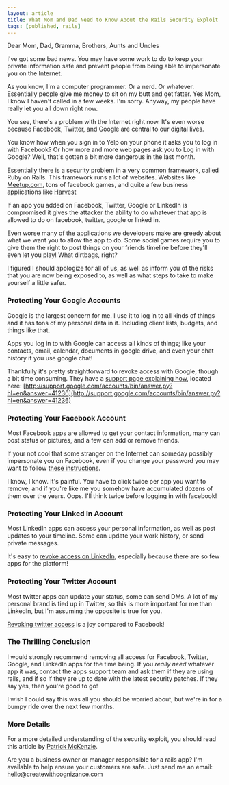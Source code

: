 ```yaml
---
layout: article
title: What Mom and Dad Need to Know About the Rails Security Exploit
tags: [published, rails]
---
```

Dear Mom, Dad, Gramma, Brothers, Aunts and Uncles

I've got some bad news. You may have some work to do to keep your private
information safe and prevent people from being able to impersonate you on the
Internet.

As you know, I'm a computer programmer. Or a nerd. Or whatever. Essentially
people give me money to sit on my butt and get fatter. Yes Mom, I know I haven't
called in a few weeks. I'm sorry. Anyway, my people have really let you all down
right now.

You see, there's a problem with the Internet right now. It's even worse because
Facebook, Twitter, and Google are central to our digital lives.

You know how when you sign in to Yelp on your phone it asks you to log in with
Facebook? Or how more and more web pages ask you to Log in with Google? Well,
that's gotten a bit more dangerous in the last month.

Essentially there is a security problem in a very common framework, called Ruby
on Rails. This framework runs a lot of websites. Websites like
[Meetup.com](http://meetup.com), tons of facebook games, and quite a few
business applications like [Harvest](http://www.getharvest.com/)

If an app you added on Facebook, Twitter, Google or LinkedIn is compromised it
gives the attacker the ability to do whatever that app is allowed to
do on facebook, twitter, google or linked in.

Even worse many of the applications we developers make are greedy about what we
want you to allow the app to do. Some social games require you to give them the
right to post things on your friends timeline before they'll even let you play!
What dirtbags, right?

I figured I should apologize for all of us, as well as inform
you of the risks that you are now being exposed to, as well as what steps to
take to make yourself a little safer.

### Protecting Your Google Accounts

Google is the largest concern for me. I use it to log in to all kinds of things
and it has tons of my personal data in it. Including client lists, budgets, and
things like that.

Apps you log in to with Google can access all kinds of things; like your
contacts, email, calendar, documents in google drive, and even
your chat history if you use google chat!


Thankfully it's pretty straightforward to revoke access with Google, though a
bit time consuming. They have a [support page explaining
how](http://support.google.com/accounts/bin/answer.py?hl=en&answer=41236),
located here:
[http://support.google.com/accounts/bin/answer.py?hl=en&answer=41236](http://support.google.com/accounts/bin/answer.py?hl=en&answer=41236)


### Protecting Your Facebook Account

Most Facebook apps are allowed to get your contact information, many can post
status or pictures, and a few can add or remove friends.

If your not cool that some stranger on the Internet can someday possibly
impersonate you on Facebook, even if you change your password you may want to
follow
[these
instructions](http://howto.cnet.com/8301-11310_39-57347928-285/how-to-revoke-facebook-app-permissions/).

I know, I know. It's painful. You have to click twice per app you want to
remove, and if you're like me you somehow have accumulated dozens of them over
the years. Oops. I'll think twice before logging in with facebook!

### Protecting Your Linked In Account

Most LinkedIn apps can access your personal information, as well as
post updates to your timeline. Some can update your work history, or send
private messages.

It's easy to [revoke access on
LinkedIn](http://www.linkedin.com/answers/using-linkedIn/ULI/868108-1020804),
especially because there are so few apps for the platform!


### Protecting Your Twitter Account

Most twitter apps can update your status, some can send DMs. A lot of my
personal brand is tied up in Twitter, so this is more important for me than
LinkedIn, but I'm assuming the opposite is true for you.

[Revoking twitter
access](https://support.twitter.com/articles/76052-how-to-connect-and-revoke-third-party-applications)
is a joy compared to Facebook!


### The Thrilling Conclusion

I would strongly recommend removing all access for Facebook, Twitter, Google,
and LinkedIn apps for the time being. If you *really need* whatever app it was,
contact the apps support team and ask them if they are using rails, and if so if
they are up to date with the latest security patches. If they say yes, then
you're good to go!

I wish I could say this was all you should be worried about, but we're in for a
bumpy ride over the next few months.

### More Details
For a more detailed understanding of the security exploit, you should read this
article by [Patrick
McKenzie](http://www.kalzumeus.com/2013/01/31/what-the-rails-security-issue-means-for-your-startup/).

<div class="call-to-action"><p>Are you a business owner or manager responsible
for a rails app? I'm available to help ensure your customers are safe. Just send
  me an email: <a href="mailto:
  hello@createwithcognizance.com">hello@createwithcognizance.com</a></p></div>

